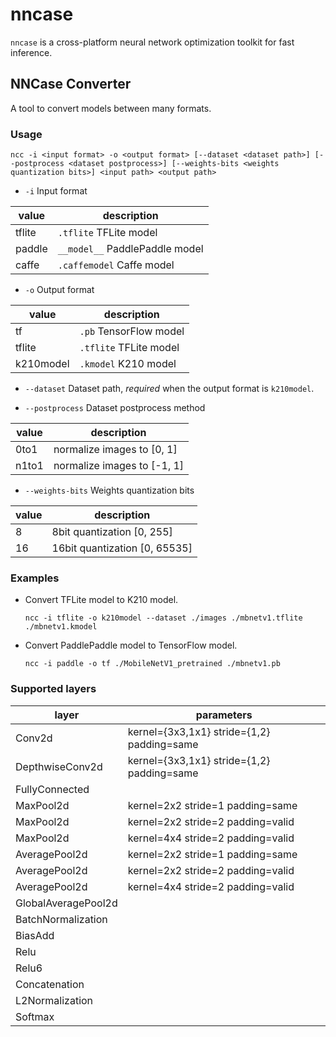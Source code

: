 nncase
=========================================
`nncase` is a cross-platform neural network optimization toolkit for fast inference.

## NNCase Converter
A tool to convert models between many formats.
### Usage
`ncc -i <input format> -o <output format> [--dataset <dataset path>] [--postprocess <dataset postprocess>] [--weights-bits <weights quantization bits>] <input path> <output path>`

- `-i` Input format

| value | description |
|-------|------------------ |
|tflite|`.tflite` TFLite model
|paddle|`__model__` PaddlePaddle model
|caffe|`.caffemodel` Caffe model

- `-o` Output format

| value | description |
|-------|------------------ |
|tf|`.pb` TensorFlow model
|tflite|`.tflite` TFLite model
|k210model|`.kmodel` K210 model

- `--dataset` Dataset path, *required* when the output format is `k210model`.

- `--postprocess` Dataset postprocess method

| value | description |
|-------|------------------ |
|0to1|normalize images to [0, 1]
|n1to1|normalize images to [-1, 1]

- `--weights-bits` Weights quantization bits

| value | description |
|-------|------------------ |
|8|8bit quantization [0, 255]
|16|16bit quantization [0, 65535]

### Examples
- Convert TFLite model to K210 model.

  `ncc -i tflite -o k210model --dataset ./images ./mbnetv1.tflite ./mbnetv1.kmodel`

- Convert PaddlePaddle model to TensorFlow model.

  `ncc -i paddle -o tf ./MobileNetV1_pretrained ./mbnetv1.pb`

### Supported layers

| layer | parameters |
|-------|------------------ |
| Conv2d | kernel={3x3,1x1} stride={1,2} padding=same|
| DepthwiseConv2d | kernel={3x3,1x1} stride={1,2} padding=same|
| FullyConnected | |
| MaxPool2d | kernel=2x2 stride=1 padding=same |
| MaxPool2d | kernel=2x2 stride=2 padding=valid |
| MaxPool2d | kernel=4x4 stride=2 padding=valid |
| AveragePool2d | kernel=2x2 stride=1 padding=same |
| AveragePool2d | kernel=2x2 stride=2 padding=valid |
| AveragePool2d | kernel=4x4 stride=2 padding=valid |
| GlobalAveragePool2d | |
| BatchNormalization | |
| BiasAdd | |
| Relu | |
| Relu6 | |
| Concatenation | |
| L2Normalization | |
| Softmax | |
